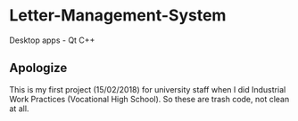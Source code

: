# Letter-Management-System

Desktop apps - Qt C++
 
## Apologize
This is my first project (15/02/2018) for university staff when I did Industrial Work Practices (Vocational High School). So these are trash code, not clean at all.
